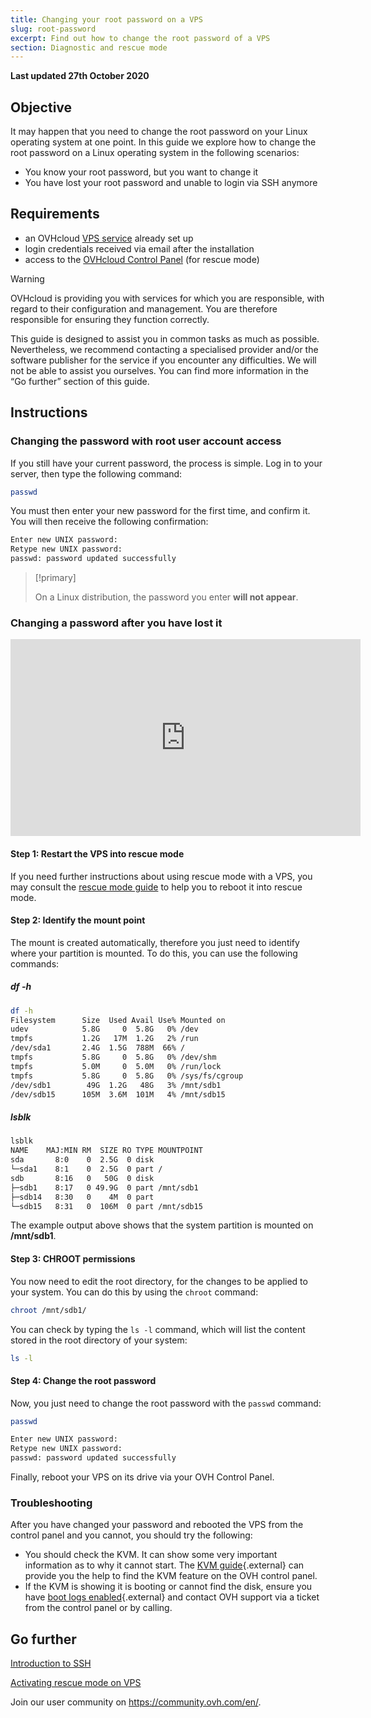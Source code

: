 ```yaml
---
title: Changing your root password on a VPS
slug: root-password
excerpt: Find out how to change the root password of a VPS
section: Diagnostic and rescue mode
---
```


**Last updated 27th October 2020**

## Objective



It may happen that you need to change the root password on your Linux operating system at one point. In this guide we explore how to change the root password on a Linux operating system in the following scenarios:
- You know your root password, but you want to change it
- You have lost your root password and unable to login via SSH anymore

## Requirements

- an OVHcloud [VPS service](https://www.ovhcloud.com/en-gb/vps/) already set up
- login credentials received via email after the installation
- access to the [OVHcloud Control Panel](https://www.ovh.com/auth/?action=gotomanager) (for rescue mode)

> [!warning]
>OVHcloud is providing you with services for which you are responsible, with regard to their configuration and management. You are therefore responsible for ensuring they function correctly.
>
>This guide is designed to assist you in common tasks as much as possible. Nevertheless, we recommend contacting a specialised provider and/or the software publisher for the service if you encounter any difficulties. We will not be able to assist you ourselves. You can find more information in the “Go further” section of this guide.

## Instructions

### Changing the password with root user account access

If you still have your current password, the process is simple. Log in to your server, then type the following command:

```sh
passwd
```

You must then enter your new password for the first time, and confirm it. You will then receive the following confirmation:

```sh
Enter new UNIX password:
Retype new UNIX password:
passwd: password updated successfully
```

> [!primary]
>
> On a Linux distribution, the password you enter **will not appear**.
>

### Changing a password after you have lost it

<iframe width="560" height="315" src="https://www.youtube.com/embed/ua1qoTMq35g?rel=0" frameborder="0" allow="autoplay; encrypted-media" allowfullscreen></iframe>

#### Step 1: Restart the VPS into rescue mode

If you need further instructions about using rescue mode with a VPS, you may consult the [rescue mode guide](../rescue/)  to help you to reboot it into rescue mode.

#### Step 2: Identify the mount point

The mount is created automatically, therefore you just need to identify where your partition is mounted. To do this, you can use the following commands:

##### **df -h**

```sh
df -h
Filesystem      Size  Used Avail Use% Mounted on
udev            5.8G     0  5.8G   0% /dev
tmpfs           1.2G   17M  1.2G   2% /run
/dev/sda1       2.4G  1.5G  788M  66% /
tmpfs           5.8G     0  5.8G   0% /dev/shm
tmpfs           5.0M     0  5.0M   0% /run/lock
tmpfs           5.8G     0  5.8G   0% /sys/fs/cgroup
/dev/sdb1        49G  1.2G   48G   3% /mnt/sdb1
/dev/sdb15      105M  3.6M  101M   4% /mnt/sdb15
```

##### **lsblk**

```sh
lsblk
NAME    MAJ:MIN RM  SIZE RO TYPE MOUNTPOINT
sda       8:0    0  2.5G  0 disk
└─sda1    8:1    0  2.5G  0 part /
sdb       8:16   0   50G  0 disk
├─sdb1    8:17   0 49.9G  0 part /mnt/sdb1
├─sdb14   8:30   0    4M  0 part
└─sdb15   8:31   0  106M  0 part /mnt/sdb15
```

The example output above shows that the system partition is mounted on **/mnt/sdb1**.

#### Step 3: CHROOT permissions

You now need to edit the root directory, for the changes to be applied to your system. You can do this by using the `chroot` command:

```sh
chroot /mnt/sdb1/
```

You can check by typing the `ls -l` command, which will list the content stored in the root directory of your system:

```sh
ls -l
```

#### Step 4: Change the root password

Now, you just need to change the root password with the `passwd` command:

```sh
passwd
```
```sh
Enter new UNIX password:
Retype new UNIX password:
passwd: password updated successfully
```

Finally, reboot your VPS on its drive via your OVH Control Panel.

### Troubleshooting

After you have changed your password and rebooted the VPS from the control panel and you cannot, you should try the following:

- You should check the KVM. It can show some very important information as to why it cannot start. The [KVM guide](https://docs.ovh.com/gb/en/vps/use-kvm-for-vps/){.external} can provide you the help to find the KVM feature on the OVH control panel.
- If the KVM is showing it is booting or cannot find the disk, ensure you have [boot logs enabled](https://docs.ovh.com/gb/en/vps/use-kvm-for-vps/){.external} and contact OVH support via a ticket from the control panel or by calling.

## Go further

[Introduction to SSH](../../dedicated/ssh-introduction/)

[Activating rescue mode on VPS](../rescue/)

Join our user community on <https://community.ovh.com/en/>.
